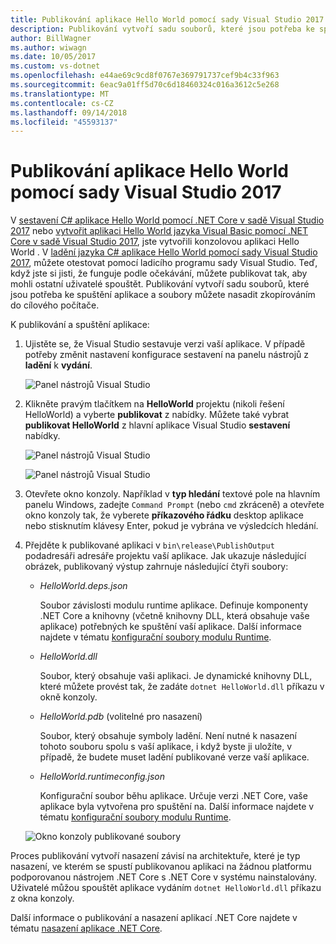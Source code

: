 ```yaml
---
title: Publikování aplikace Hello World pomocí sady Visual Studio 2017
description: Publikování vytvoří sadu souborů, které jsou potřeba ke spuštění aplikace.
author: BillWagner
ms.author: wiwagn
ms.date: 10/05/2017
ms.custom: vs-dotnet
ms.openlocfilehash: e44ae69c9cd8f0767e369791737cef9b4c33f963
ms.sourcegitcommit: 6eac9a01ff5d70c6d18460324c016a3612c5e268
ms.translationtype: MT
ms.contentlocale: cs-CZ
ms.lasthandoff: 09/14/2018
ms.locfileid: "45593137"
---
```

# <a name="publish-your-hello-world-application-with-visual-studio-2017"></a>Publikování aplikace Hello World pomocí sady Visual Studio 2017

V [sestavení C# aplikace Hello World pomocí .NET Core v sadě Visual Studio 2017](with-visual-studio.md) nebo [vytvořit aplikaci Hello World jazyka Visual Basic pomocí .NET Core v sadě Visual Studio 2017](vb-with-visual-studio.md), jste vytvořili konzolovou aplikaci Hello World . V [ladění jazyka C# aplikace Hello World pomocí sady Visual Studio 2017](debugging-with-visual-studio.md), můžete otestovat pomocí ladicího programu sady Visual Studio. Teď, když jste si jisti, že funguje podle očekávání, můžete publikovat tak, aby mohli ostatní uživatelé spouštět. Publikování vytvoří sadu souborů, které jsou potřeba ke spuštění aplikace a soubory můžete nasadit zkopírováním do cílového počítače.

K publikování a spuštění aplikace: 

1. Ujistěte se, že Visual Studio sestavuje verzi vaší aplikace. V případě potřeby změnit nastavení konfigurace sestavení na panelu nástrojů z **ladění** k **vydání**.

   ![Panel nástrojů Visual Studio](media/publishing-with-visual-studio/toolbar.png)

1. Klikněte pravým tlačítkem na **HelloWorld** projektu (nikoli řešení HelloWorld) a vyberte **publikovat** z nabídky. Můžete také vybrat **publikovat HelloWorld** z hlavní aplikace Visual Studio **sestavení** nabídky.

   ![Panel nástrojů Visual Studio](media/publishing-with-visual-studio/publish1.png)


   ![Panel nástrojů Visual Studio](media/publishing-with-visual-studio/publishwindow.png)

1. Otevřete okno konzoly. Například v **typ hledání** textové pole na hlavním panelu Windows, zadejte `Command Prompt` (nebo `cmd` zkráceně) a otevřete okno konzoly tak, že vyberete **příkazového řádku** desktop aplikace nebo stisknutím klávesy Enter, pokud je vybrána ve výsledcích hledání.

1. Přejděte k publikované aplikaci v `bin\release\PublishOutput` podadresáři adresáře projektu vaší aplikace. Jak ukazuje následující obrázek, publikovaný výstup zahrnuje následující čtyři soubory:

      * *HelloWorld.deps.json*

         Soubor závislosti modulu runtime aplikace. Definuje komponenty .NET Core a knihovny (včetně knihovny DLL, která obsahuje vaše aplikace) potřebných ke spuštění vaší aplikace. Další informace najdete v tématu [konfigurační soubory modulu Runtime](https://github.com/dotnet/cli/blob/85ca206d84633d658d7363894c4ea9d59e515c1a/Documentation/specs/runtime-configuration-file.md).
 
      * *HelloWorld.dll*

         Soubor, který obsahuje vaši aplikaci. Je dynamické knihovny DLL, které můžete provést tak, že zadáte `dotnet HelloWorld.dll` příkazu v okně konzoly. 

      * *HelloWorld.pdb* (volitelné pro nasazení)

         Soubor, který obsahuje symboly ladění. Není nutné k nasazení tohoto souboru spolu s vaší aplikace, i když byste ji uložíte, v případě, že budete muset ladění publikované verze vaší aplikace.

      * *HelloWorld.runtimeconfig.json*

         Konfigurační soubor běhu aplikace. Určuje verzi .NET Core, vaše aplikace byla vytvořena pro spuštění na. Další informace najdete v tématu [konfigurační soubory modulu Runtime](https://github.com/dotnet/cli/blob/85ca206d84633d658d7363894c4ea9d59e515c1a/Documentation/specs/runtime-configuration-file.md).  

   ![Okno konzoly publikované soubory](media/publishing-with-visual-studio/publishedfiles.png)

Proces publikování vytvoří nasazení závisí na architektuře, které je typ nasazení, ve kterém se spustí publikovanou aplikaci na žádnou platformu podporovanou nástrojem .NET Core s .NET Core v systému nainstalovány. Uživatelé můžou spouštět aplikace vydáním `dotnet HelloWorld.dll` příkazu z okna konzoly.

Další informace o publikování a nasazení aplikací .NET Core najdete v tématu [nasazení aplikace .NET Core](../../core/deploying/index.md).
